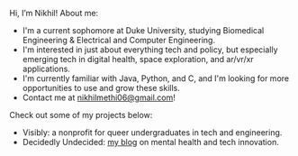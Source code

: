 Hi, I’m Nikhil! About me:
- I'm a current sophomore at Duke University, studying Biomedical Engineering & Electrical and Computer Engineering.
- I'm interested in just about everything tech and policy, but especially emerging tech in digital health, space exploration, and ar/vr/xr applications.
- I'm currently familiar with Java, Python, and C, and I'm looking for more opportunities to use and grow these skills.
- Contact me at nikhilmethi06@gmail.com!

Check out some of my projects below:

- Visibly: a nonprofit for queer undergraduates in tech and engineering.
- Decidedly Undecided: [my blog](nikhilmethi.beehiiv.com) on mental health and tech innovation.
